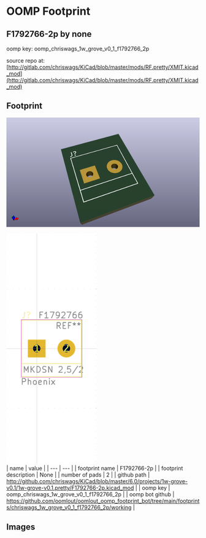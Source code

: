 # OOMP Footprint  
## F1792766-2p  by none  
  
oomp key: oomp_chriswags_1w_grove_v0_1_f1792766_2p  
  
source repo at: [http://gitlab.com/chriswags/KiCad/blob/master/mods/RF.pretty/XMIT.kicad_mod](http://gitlab.com/chriswags/KiCad/blob/master/mods/RF.pretty/XMIT.kicad_mod)  
## Footprint  
  
[![working_kicad_pcb_3d.png](working_kicad_pcb_3d_600.png)](working_kicad_pcb_3d.png)  
  
[![working.png](working_600.png)](working.png)  
| name | value | 
| --- | --- | 
| footprint name | F1792766-2p | 
| footprint description | None | 
| number of pads | 2 | 
| github path | http://github.com/chriswags/KiCad/blob/master/6.0/projects/1w-grove-v0.1/1w-grove-v0.1.pretty/F1792766-2p.kicad_mod | 
| oomp key | oomp_chriswags_1w_grove_v0_1_f1792766_2p | 
| oomp bot github | https://github.com/oomlout/oomlout_oomp_footprint_bot/tree/main/footprints/chriswags_1w_grove_v0_1_f1792766_2p/working | 
## Images  
